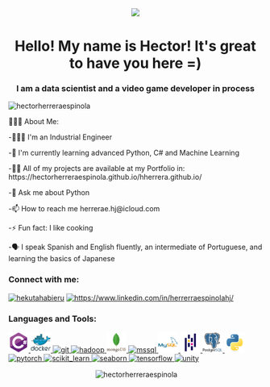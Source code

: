 <div id ="header" align="center">
    <img src="https://media.giphy.com/media/LR5ZBwZHv02lmpVoEU/giphy-downsized-large.gif" width= "200"/>
    <h1 align ="center"> Hello! My name is Hector! It's great to have you here =) </h1>
    <h3 align="center">I am a data scientist and a video game developer in process</h3>

<p align="left"> <img src="https://komarev.com/ghpvc/?username=hectorherreraespinola&label=Profile%20views&color=0e75b6&style=flat" alt="hectorherreraespinola" /> </p>


<p align="left">👨🏽‍💻 About Me: 
    
<p align="left">-👨🏽‍🎓 I'm an Industrial Engineer

<p align="left">-🌱 I'm currently learning advanced Python, C# and Machine Learning

<p align="left">-👨‍💻 All of my projects are available at my Portfolio in: https://hectorherreraespinola.github.io/hherrera.github.io/

<p align="left">-💬 Ask me about Python

<p align="left">-📫 How to reach me herrerae.hj@icloud.com

<p align="left">-⚡ Fun fact: I like cooking 

<p align="left">-🗣  I speak Spanish and English fluently, an intermediate of Portuguese, and learning the basics of Japanese

<h3 align="left">Connect with me:</h3>

<p align="left">

<p align="left">
<a href="https://twitter.com/hekutahabieru" target="blank"><img align="center" src="https://raw.githubusercontent.com/rahuldkjain/github-profile-readme-generator/master/src/images/icons/Social/twitter.svg" alt="hekutahabieru" height="30" width="40" /></a>
<a href="https://www.linkedin.com/in/herrerraespinolahj/" target="blank"><img align="center" src="https://raw.githubusercontent.com/rahuldkjain/github-profile-readme-generator/master/src/images/icons/Social/linked-in-alt.svg" alt="https://www.linkedin.com/in/herrerraespinolahj/" height="30" width="40" /></a>
</p>

<h3 align="left">Languages and Tools:</h3>
<p align="left"> <a href="https://www.w3schools.com/cs/" target="_blank" rel="noreferrer"> <img src="https://raw.githubusercontent.com/devicons/devicon/master/icons/csharp/csharp-original.svg" alt="csharp" width="40" height="40"/> </a> <a href="https://www.docker.com/" target="_blank" rel="noreferrer"> <img src="https://raw.githubusercontent.com/devicons/devicon/master/icons/docker/docker-original-wordmark.svg" alt="docker" width="40" height="40"/> </a> <a href="https://git-scm.com/" target="_blank" rel="noreferrer"> <img src="https://www.vectorlogo.zone/logos/git-scm/git-scm-icon.svg" alt="git" width="40" height="40"/> </a> <a href="https://hadoop.apache.org/" target="_blank" rel="noreferrer"> <img src="https://www.vectorlogo.zone/logos/apache_hadoop/apache_hadoop-icon.svg" alt="hadoop" width="40" height="40"/> </a> <a href="https://www.mongodb.com/" target="_blank" rel="noreferrer"> <img src="https://raw.githubusercontent.com/devicons/devicon/master/icons/mongodb/mongodb-original-wordmark.svg" alt="mongodb" width="40" height="40"/> </a> <a href="https://www.microsoft.com/en-us/sql-server" target="_blank" rel="noreferrer"> <img src="https://www.svgrepo.com/show/303229/microsoft-sql-server-logo.svg" alt="mssql" width="40" height="40"/> </a> <a href="https://www.mysql.com/" target="_blank" rel="noreferrer"> <img src="https://raw.githubusercontent.com/devicons/devicon/master/icons/mysql/mysql-original-wordmark.svg" alt="mysql" width="40" height="40"/> </a> <a href="https://pandas.pydata.org/" target="_blank" rel="noreferrer"> <img src="https://raw.githubusercontent.com/devicons/devicon/2ae2a900d2f041da66e950e4d48052658d850630/icons/pandas/pandas-original.svg" alt="pandas" width="40" height="40"/> </a> <a href="https://www.postgresql.org" target="_blank" rel="noreferrer"> <img src="https://raw.githubusercontent.com/devicons/devicon/master/icons/postgresql/postgresql-original-wordmark.svg" alt="postgresql" width="40" height="40"/> </a> <a href="https://www.python.org" target="_blank" rel="noreferrer"> <img src="https://raw.githubusercontent.com/devicons/devicon/master/icons/python/python-original.svg" alt="python" width="40" height="40"/> </a> <a href="https://pytorch.org/" target="_blank" rel="noreferrer"> <img src="https://www.vectorlogo.zone/logos/pytorch/pytorch-icon.svg" alt="pytorch" width="40" height="40"/> </a> <a href="https://scikit-learn.org/" target="_blank" rel="noreferrer"> <img src="https://upload.wikimedia.org/wikipedia/commons/0/05/Scikit_learn_logo_small.svg" alt="scikit_learn" width="40" height="40"/> </a> <a href="https://seaborn.pydata.org/" target="_blank" rel="noreferrer"> <img src="https://seaborn.pydata.org/_images/logo-mark-lightbg.svg" alt="seaborn" width="40" height="40"/> </a> <a href="https://www.tensorflow.org" target="_blank" rel="noreferrer"> <img src="https://www.vectorlogo.zone/logos/tensorflow/tensorflow-icon.svg" alt="tensorflow" width="40" height="40"/> </a> <a href="https://unity.com/" target="_blank" rel="noreferrer"> <img src="https://www.vectorlogo.zone/logos/unity3d/unity3d-icon.svg" alt="unity" width="40" height="40"/> </a> </p>

<p align="left"> <p>&nbsp;<img align="center" src="https://github-readme-stats.vercel.app/api?username=hectorherreraespinola&show_icons=true&locale=en" alt="hectorherreraespinola" /></p>

    






